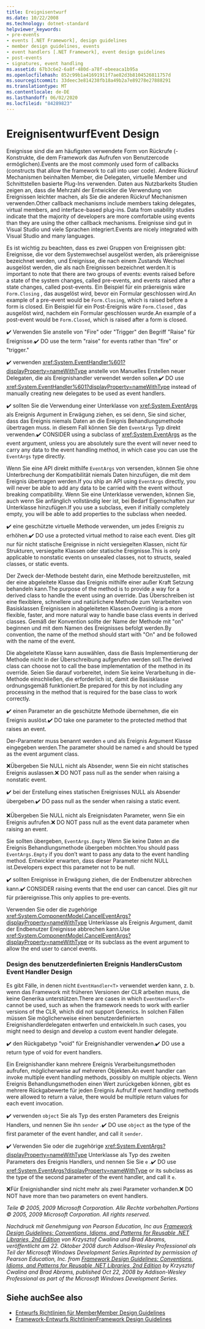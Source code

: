 ```yaml
---
title: Ereignisentwurf
ms.date: 10/22/2008
ms.technology: dotnet-standard
helpviewer_keywords:
- pre-events
- events [.NET Framework], design guidelines
- member design guidelines, events
- event handlers [.NET Framework], event design guidelines
- post-events
- signatures, event handling
ms.assetid: 67b3c6e2-6a8f-480d-a78f-ebeeaca1b95a
ms.openlocfilehash: 852c99b1a41691911f7ae82d3b8104526811757d
ms.sourcegitcommit: 33deec3e814238fb18a49b2a7e89278e27888291
ms.translationtype: MT
ms.contentlocale: de-DE
ms.lasthandoff: 06/02/2020
ms.locfileid: "84289823"
---
```

# <a name="event-design"></a><span data-ttu-id="7219f-102">Ereignisentwurf</span><span class="sxs-lookup"><span data-stu-id="7219f-102">Event Design</span></span>
<span data-ttu-id="7219f-103">Ereignisse sind die am häufigsten verwendete Form von Rückrufe (-Konstrukte, die dem Framework das Aufrufen von Benutzercode ermöglichen).</span><span class="sxs-lookup"><span data-stu-id="7219f-103">Events are the most commonly used form of callbacks (constructs that allow the framework to call into user code).</span></span> <span data-ttu-id="7219f-104">Andere Rückruf Mechanismen beinhalten Member, die Delegaten, virtuelle Member und Schnittstellen basierte Plug-Ins verwenden. Daten aus Nutzbarkeits Studien zeigen an, dass die Mehrzahl der Entwickler die Verwendung von Ereignissen leichter machen, als Sie die anderen Rückruf Mechanismen verwenden.</span><span class="sxs-lookup"><span data-stu-id="7219f-104">Other callback mechanisms include members taking delegates, virtual members, and interface-based plug-ins. Data from usability studies indicate that the majority of developers are more comfortable using events than they are using the other callback mechanisms.</span></span> <span data-ttu-id="7219f-105">Ereignisse sind gut in Visual Studio und viele Sprachen integriert.</span><span class="sxs-lookup"><span data-stu-id="7219f-105">Events are nicely integrated with Visual Studio and many languages.</span></span>

 <span data-ttu-id="7219f-106">Es ist wichtig zu beachten, dass es zwei Gruppen von Ereignissen gibt: Ereignisse, die vor dem Systemwechsel ausgelöst werden, als präereignisse bezeichnet werden, und Ereignisse, die nach einem Zustands Wechsel ausgelöst werden, die als nach Ereignissen bezeichnet werden.</span><span class="sxs-lookup"><span data-stu-id="7219f-106">It is important to note that there are two groups of events: events raised before a state of the system changes, called pre-events, and events raised after a state changes, called post-events.</span></span> <span data-ttu-id="7219f-107">Ein Beispiel für ein präereignis wäre `Form.Closing` , das ausgelöst wird, bevor ein Formular geschlossen wird.</span><span class="sxs-lookup"><span data-stu-id="7219f-107">An example of a pre-event would be `Form.Closing`, which is raised before a form is closed.</span></span> <span data-ttu-id="7219f-108">Ein Beispiel für ein Post-Ereignis wäre `Form.Closed` , das ausgelöst wird, nachdem ein Formular geschlossen wurde.</span><span class="sxs-lookup"><span data-stu-id="7219f-108">An example of a post-event would be `Form.Closed`, which is raised after a form is closed.</span></span>

 <span data-ttu-id="7219f-109">✔️ Verwenden Sie anstelle von "Fire" oder "Trigger" den Begriff "Raise" für Ereignisse.</span><span class="sxs-lookup"><span data-stu-id="7219f-109">✔️ DO use the term "raise" for events rather than "fire" or "trigger."</span></span>

 <span data-ttu-id="7219f-110">✔️ verwenden <xref:System.EventHandler%601?displayProperty=nameWithType> anstelle von Manuelles Erstellen neuer Delegaten, die als Ereignishandler verwendet werden sollen.</span><span class="sxs-lookup"><span data-stu-id="7219f-110">✔️ DO use <xref:System.EventHandler%601?displayProperty=nameWithType> instead of manually creating new delegates to be used as event handlers.</span></span>

 <span data-ttu-id="7219f-111">✔️ sollten Sie die Verwendung einer Unterklasse von <xref:System.EventArgs> als Ereignis Argument in Erwägung ziehen, es sei denn, Sie sind sicher, dass das Ereignis niemals Daten an die Ereignis Behandlungsmethode übertragen muss. in diesem Fall können Sie den `EventArgs` Typ direkt verwenden.</span><span class="sxs-lookup"><span data-stu-id="7219f-111">✔️ CONSIDER using a subclass of <xref:System.EventArgs> as the event argument, unless you are absolutely sure the event will never need to carry any data to the event handling method, in which case you can use the `EventArgs` type directly.</span></span>

 <span data-ttu-id="7219f-112">Wenn Sie eine API direkt mithilfe `EventArgs` von versenden, können Sie ohne Unterbrechung der Kompatibilität niemals Daten hinzufügen, die mit dem Ereignis übertragen werden.</span><span class="sxs-lookup"><span data-stu-id="7219f-112">If you ship an API using `EventArgs` directly, you will never be able to add any data to be carried with the event without breaking compatibility.</span></span> <span data-ttu-id="7219f-113">Wenn Sie eine Unterklasse verwenden, können Sie, auch wenn Sie anfänglich vollständig leer ist, bei Bedarf Eigenschaften zur Unterklasse hinzufügen.</span><span class="sxs-lookup"><span data-stu-id="7219f-113">If you use a subclass, even if initially completely empty, you will be able to add properties to the subclass when needed.</span></span>

 <span data-ttu-id="7219f-114">✔️ eine geschützte virtuelle Methode verwenden, um jedes Ereignis zu erhöhen.</span><span class="sxs-lookup"><span data-stu-id="7219f-114">✔️ DO use a protected virtual method to raise each event.</span></span> <span data-ttu-id="7219f-115">Dies gilt nur für nicht statische Ereignisse in nicht versiegelten Klassen, nicht für Strukturen, versiegelte Klassen oder statische Ereignisse.</span><span class="sxs-lookup"><span data-stu-id="7219f-115">This is only applicable to nonstatic events on unsealed classes, not to structs, sealed classes, or static events.</span></span>

 <span data-ttu-id="7219f-116">Der Zweck der-Methode besteht darin, eine Methode bereitzustellen, mit der eine abgeleitete Klasse das Ereignis mithilfe einer außer Kraft Setzung behandeln kann.</span><span class="sxs-lookup"><span data-stu-id="7219f-116">The purpose of the method is to provide a way for a derived class to handle the event using an override.</span></span> <span data-ttu-id="7219f-117">Das Überschreiben ist eine flexiblere, schnellere und natürlichere Methode zum Verarbeiten von Basisklassen Ereignissen in abgeleiteten Klassen.</span><span class="sxs-lookup"><span data-stu-id="7219f-117">Overriding is a more flexible, faster, and more natural way to handle base class events in derived classes.</span></span> <span data-ttu-id="7219f-118">Gemäß der Konvention sollte der Name der Methode mit "on" beginnen und mit dem Namen des Ereignisses befolgt werden.</span><span class="sxs-lookup"><span data-stu-id="7219f-118">By convention, the name of the method should start with "On" and be followed with the name of the event.</span></span>

 <span data-ttu-id="7219f-119">Die abgeleitete Klasse kann auswählen, dass die Basis Implementierung der Methode nicht in der Überschreibung aufgerufen werden soll.</span><span class="sxs-lookup"><span data-stu-id="7219f-119">The derived class can choose not to call the base implementation of the method in its override.</span></span> <span data-ttu-id="7219f-120">Seien Sie darauf vorbereitet, indem Sie keine Verarbeitung in die-Methode einschließen, die erforderlich ist, damit die Basisklasse ordnungsgemäß funktioniert.</span><span class="sxs-lookup"><span data-stu-id="7219f-120">Be prepared for this by not including any processing in the method that is required for the base class to work correctly.</span></span>

 <span data-ttu-id="7219f-121">✔️ einen Parameter an die geschützte Methode übernehmen, die ein Ereignis auslöst.</span><span class="sxs-lookup"><span data-stu-id="7219f-121">✔️ DO take one parameter to the protected method that raises an event.</span></span>

 <span data-ttu-id="7219f-122">Der-Parameter muss benannt werden `e` und als Ereignis Argument Klasse eingegeben werden.</span><span class="sxs-lookup"><span data-stu-id="7219f-122">The parameter should be named `e` and should be typed as the event argument class.</span></span>

 <span data-ttu-id="7219f-123">❌Übergeben Sie NULL nicht als Absender, wenn Sie ein nicht statisches Ereignis auslassen.</span><span class="sxs-lookup"><span data-stu-id="7219f-123">❌ DO NOT pass null as the sender when raising a nonstatic event.</span></span>

 <span data-ttu-id="7219f-124">✔️ bei der Erstellung eines statischen Ereignisses NULL als Absender übergeben.</span><span class="sxs-lookup"><span data-stu-id="7219f-124">✔️ DO pass null as the sender when raising a static event.</span></span>

 <span data-ttu-id="7219f-125">❌Übergeben Sie NULL nicht als Ereignisdaten Parameter, wenn Sie ein Ereignis aufrufen.</span><span class="sxs-lookup"><span data-stu-id="7219f-125">❌ DO NOT pass null as the event data parameter when raising an event.</span></span>

 <span data-ttu-id="7219f-126">Sie sollten übergeben, `EventArgs.Empty` Wenn Sie keine Daten an die Ereignis Behandlungsmethode übergeben möchten.</span><span class="sxs-lookup"><span data-stu-id="7219f-126">You should pass `EventArgs.Empty` if you don’t want to pass any data to the event handling method.</span></span> <span data-ttu-id="7219f-127">Entwickler erwarten, dass dieser Parameter nicht NULL ist.</span><span class="sxs-lookup"><span data-stu-id="7219f-127">Developers expect this parameter not to be null.</span></span>

 <span data-ttu-id="7219f-128">✔️ sollten Ereignisse in Erwägung ziehen, die der Endbenutzer abbrechen kann.</span><span class="sxs-lookup"><span data-stu-id="7219f-128">✔️ CONSIDER raising events that the end user can cancel.</span></span> <span data-ttu-id="7219f-129">Dies gilt nur für präereignisse.</span><span class="sxs-lookup"><span data-stu-id="7219f-129">This only applies to pre-events.</span></span>

 <span data-ttu-id="7219f-130">Verwenden Sie oder die zugehörige <xref:System.ComponentModel.CancelEventArgs?displayProperty=nameWithType> Unterklasse als Ereignis Argument, damit der Endbenutzer Ereignisse abbrechen kann.</span><span class="sxs-lookup"><span data-stu-id="7219f-130">Use <xref:System.ComponentModel.CancelEventArgs?displayProperty=nameWithType> or its subclass as the event argument to allow the end user to cancel events.</span></span>

### <a name="custom-event-handler-design"></a><span data-ttu-id="7219f-131">Design des benutzerdefinierten Ereignis Handlers</span><span class="sxs-lookup"><span data-stu-id="7219f-131">Custom Event Handler Design</span></span>
 <span data-ttu-id="7219f-132">Es gibt Fälle, in denen nicht `EventHandler<T>` verwendet werden kann, z. b. wenn das Framework mit früheren Versionen der CLR arbeiten muss, die keine Generika unterstützen.</span><span class="sxs-lookup"><span data-stu-id="7219f-132">There are cases in which `EventHandler<T>` cannot be used, such as when the framework needs to work with earlier versions of the CLR, which did not support Generics.</span></span> <span data-ttu-id="7219f-133">In solchen Fällen müssen Sie möglicherweise einen benutzerdefinierten Ereignishandlerdelegaten entwerfen und entwickeln.</span><span class="sxs-lookup"><span data-stu-id="7219f-133">In such cases, you might need to design and develop a custom event handler delegate.</span></span>

 <span data-ttu-id="7219f-134">✔️ den Rückgabetyp "void" für Ereignishandler verwenden.</span><span class="sxs-lookup"><span data-stu-id="7219f-134">✔️ DO use a return type of void for event handlers.</span></span>

 <span data-ttu-id="7219f-135">Ein Ereignishandler kann mehrere Ereignis Verarbeitungsmethoden aufrufen, möglicherweise auf mehreren Objekten.</span><span class="sxs-lookup"><span data-stu-id="7219f-135">An event handler can invoke multiple event handling methods, possibly on multiple objects.</span></span> <span data-ttu-id="7219f-136">Wenn Ereignis Behandlungsmethoden einen Wert zurückgeben können, gibt es mehrere Rückgabewerte für jeden Ereignis Aufruf.</span><span class="sxs-lookup"><span data-stu-id="7219f-136">If event handling methods were allowed to return a value, there would be multiple return values for each event invocation.</span></span>

 <span data-ttu-id="7219f-137">✔️ verwenden `object` Sie als Typ des ersten Parameters des Ereignis Handlers, und nennen Sie ihn `sender` .</span><span class="sxs-lookup"><span data-stu-id="7219f-137">✔️ DO use `object` as the type of the first parameter of the event handler, and call it `sender`.</span></span>

 <span data-ttu-id="7219f-138">✔️ Verwenden Sie oder die zugehörige <xref:System.EventArgs?displayProperty=nameWithType> Unterklasse als Typ des zweiten Parameters des Ereignis Handlers, und nennen Sie Sie `e` .</span><span class="sxs-lookup"><span data-stu-id="7219f-138">✔️ DO use <xref:System.EventArgs?displayProperty=nameWithType> or its subclass as the type of the second parameter of the event handler, and call it `e`.</span></span>

 <span data-ttu-id="7219f-139">❌Für Ereignishandler sind nicht mehr als zwei Parameter vorhanden.</span><span class="sxs-lookup"><span data-stu-id="7219f-139">❌ DO NOT have more than two parameters on event handlers.</span></span>

 <span data-ttu-id="7219f-140">*Teile © 2005, 2009 Microsoft Corporation. Alle Rechte vorbehalten.*</span><span class="sxs-lookup"><span data-stu-id="7219f-140">*Portions © 2005, 2009 Microsoft Corporation. All rights reserved.*</span></span>

 <span data-ttu-id="7219f-141">*Nachdruck mit Genehmigung von Pearson Education, Inc aus [Framework Design Guidelines: Conventions, Idioms, and Patterns for Reusable .NET Libraries, 2nd Edition](https://www.informit.com/store/framework-design-guidelines-conventions-idioms-and-9780321545619) von Krzysztof Cwalina und Brad Abrams, veröffentlicht am 22. Oktober 2008 durch Addison-Wesley Professional als Teil der Microsoft Windows Development Series.*</span><span class="sxs-lookup"><span data-stu-id="7219f-141">*Reprinted by permission of Pearson Education, Inc. from [Framework Design Guidelines: Conventions, Idioms, and Patterns for Reusable .NET Libraries, 2nd Edition](https://www.informit.com/store/framework-design-guidelines-conventions-idioms-and-9780321545619) by Krzysztof Cwalina and Brad Abrams, published Oct 22, 2008 by Addison-Wesley Professional as part of the Microsoft Windows Development Series.*</span></span>

## <a name="see-also"></a><span data-ttu-id="7219f-142">Siehe auch</span><span class="sxs-lookup"><span data-stu-id="7219f-142">See also</span></span>

- [<span data-ttu-id="7219f-143">Entwurfs Richtlinien für Member</span><span class="sxs-lookup"><span data-stu-id="7219f-143">Member Design Guidelines</span></span>](member.md)
- [<span data-ttu-id="7219f-144">Framework-Entwurfs Richtlinien</span><span class="sxs-lookup"><span data-stu-id="7219f-144">Framework Design Guidelines</span></span>](index.md)
